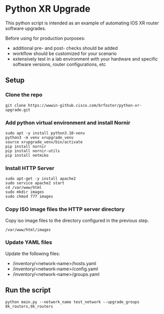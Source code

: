 # Python XR Upgrade
This python script is intended as an example of automating IOS XR router software upgrades.  

Before using for production purposes:
* additional pre- and post- checks should be added
* workflow should be customized for your scenario
* extensively test in a lab environment with your hardware and specific software versions, router configurations, etc

## Setup
### Clone the repo
```commandline
git clone https://wwwin-github.cisco.com/brfoster/python-xr-upgrade.git
```
### Add python virtual environment and install Nornir
```
sudo apt -y install python3.10-venv
python3 -m venv xrupgrade_venv
source xrupgrade_venv/bin/activate
pip install nornir
pip install nornir-utils
pip install netmiko
```
### Install HTTP Server
```commandline
sudo apt-get -y install apache2
sudo service apache2 start
cd /var/www/html
sudo mkdir images
sudo chmod 777 images
```
### Copy ISO image files the HTTP server directory
Copy iso image files to the directory configured in the previous step.

`/var/www/html/images`

### Update YAML files
Update the following files:
* /inventory/\<network-name\>/hosts.yaml
* /inventory/\<network-name\>/config.yaml
* /inventory/\<network-name\>/groups.yaml
## Run the script
```commandline
python main.py --network_name test_network --upgrade_groups 8k_routers,9k_routers
```